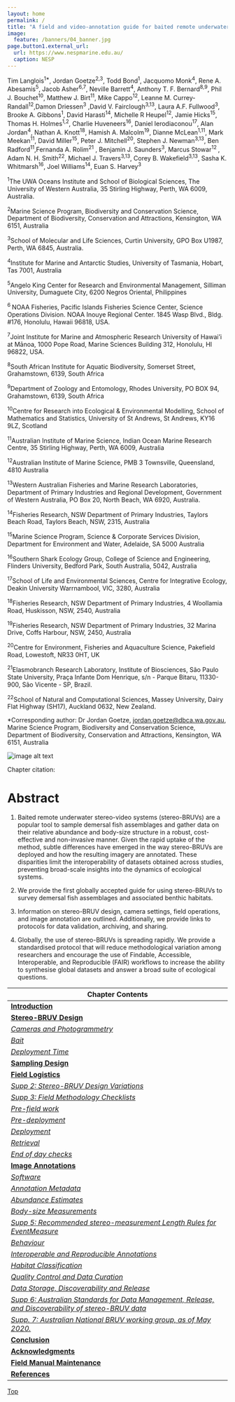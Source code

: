 ```yaml
---
layout: home
permalink: /
title: "A field and video-annotation guide for baited remote underwater stereo-video surveys of demersal fish assemblages"
image:
  feature: /banners/04_banner.jpg
page.button1.external_url:
  url: https://www.nespmarine.edu.au/
  caption: NESP
---
```


Tim Langlois<sup>1*</sup>, Jordan Goetze<sup>2,3</sup>, Todd Bond<sup>1</sup>, Jacquomo Monk<sup>4</sup>, Rene A. Abesamis<sup>5</sup>, Jacob Asher<sup>6,7</sup>, Neville Barrett<sup>4</sup>, Anthony T. F. Bernard<sup>8,9</sup>, Phil J. Bouchet<sup>10</sup>, Matthew J. Birt<sup>11</sup>, Mike Cappo<sup>12</sup>, Leanne M. Currey-Randall<sup>12</sup>,Damon Driessen<sup>3</sup> ,David V. Fairclough<sup>3,13</sup>, Laura A.F. Fullwood<sup>3</sup>,<sup>  </sup>Brooke A. Gibbons<sup>1</sup>, David Harasti<sup>14</sup>, Michelle R Heupel<sup>12</sup>, Jamie Hicks<sup>15</sup>, Thomas H. Holmes<sup>1,2</sup>, Charlie Huveneers<sup>16</sup>, Daniel Ierodiaconou<sup>17</sup>, Alan Jordan<sup>4</sup>, Nathan A. Knott<sup>18</sup>, Hamish A. Malcolm<sup>19</sup>, Dianne McLean<sup>1,11</sup>, Mark Meekan<sup>11</sup>, David Miller<sup>15</sup>, Peter J. Mitchell<sup>20</sup>, Stephen J. Newman<sup>3,13</sup>, Ben Radford<sup>11</sup>,Fernanda A. Rolim<sup>21</sup> , Benjamin J. Saunders<sup>3</sup>, Marcus Stowar<sup>12 </sup>, Adam N. H. Smith<sup>22</sup>, Michael J. Travers<sup>3,13</sup>, Corey B. Wakefield<sup>3,13</sup>, Sasha K. Whitmarsh<sup>16</sup>, Joel Williams<sup>14</sup>, Euan S. Harvey<sup>3</sup>

<sup>1</sup>The UWA Oceans Institute and School of Biological Sciences, The University of Western Australia, 35 Stirling Highway, Perth, WA 6009, Australia.

<sup>2</sup>Marine Science Program, Biodiversity and Conservation Science, Department of Biodiversity, Conservation and Attractions, Kensington, WA 6151, Australia

<sup>3</sup>School of Molecular and Life Sciences, Curtin University, GPO Box U1987, Perth, WA 6845, Australia.

<sup>4</sup>Institute for Marine and Antarctic Studies, University of Tasmania, Hobart, Tas 7001, Australia

<sup>5</sup>Angelo King Center for Research and Environmental Management, Silliman University, Dumaguete City, 6200 Negros Oriental, Philippines

<sup>6 </sup>NOAA Fisheries, Pacific Islands Fisheries Science Center, Science Operations Division. NOAA Inouye Regional Center. 1845 Wasp Blvd., Bldg. #176, Honolulu, Hawaii 96818, USA. 

<sup>7</sup>Joint Institute for Marine and Atmospheric Research University of Hawai’i at Mānoa, 1000 Pope Road, Marine Sciences Building 312, Honolulu, HI 96822, USA.

<sup>8</sup>South African Institute for Aquatic Biodiversity, Somerset Street, Grahamstown, 6139, South Africa

<sup>9</sup>Department of Zoology and Entomology, Rhodes University, PO BOX 94, Grahamstown, 6139, South Africa

<sup>10</sup>Centre for Research into Ecological & Environmental Modelling, School of Mathematics and Statistics, University of St Andrews, St Andrews, KY16 9LZ, Scotland

<sup>11</sup>Australian Institute of Marine Science, Indian Ocean Marine Research Centre, 35 Stirling Highway, Perth, WA 6009, Australia

<sup>12</sup>Australian Institute of Marine Science, PMB 3 Townsville, Queensland, 4810 Australia

<sup>13</sup>Western Australian Fisheries and Marine Research Laboratories, Department of Primary Industries and Regional Development, Government of Western Australia, PO Box 20, North Beach, WA 6920, Australia.

<sup>14</sup>Fisheries Research, NSW Department of Primary Industries, Taylors Beach Road, Taylors Beach, NSW, 2315, Australia

<sup>15</sup>Marine Science Program, Science & Corporate Services Division, Department for Environment and Water, Adelaide, SA 5000 Australia

<sup>16</sup>Southern Shark Ecology Group, College of Science and Engineering, Flinders University, Bedford Park, South Australia, 5042, Australia

<sup>17</sup>School of Life and Environmental Sciences, Centre for Integrative Ecology, Deakin University Warrnambool, VIC, 3280, Australia 

<sup>18</sup>Fisheries Research, NSW Department of Primary Industries, 4 Woollamia Road, Huskisson, NSW, 2540, Australia

<sup>19</sup>Fisheries Research, NSW Department of Primary Industries, 32 Marina Drive, Coffs Harbour, NSW, 2450, Australia

<sup>20</sup>Centre for Environment, Fisheries and Aquaculture Science, Pakefield Road, Lowestoft, NR33 0HT, UK

<sup>21</sup>Elasmobranch Research Laboratory, Institute of Biosciences, São Paulo State University, Praça Infante Dom Henrique, s/n - Parque Bitaru, 11330-900, São Vicente - SP, Brazil.

<sup>22</sup>School of Natural and Computational Sciences, Massey University, Dairy Flat Highway (SH17), Auckland 0632, New Zealand.

*Corresponding author: Dr Jordan Goetze, jordan.goetze@dbca.wa.gov.au, Marine Science Program, Biodiversity and Conservation Science, Department of Biodiversity, Conservation and Attractions, Kensington, WA 6151, Australia

![image alt text](/images/figures/image_5.0.png)

Chapter citation:


# Abstract

1. Baited remote underwater stereo-video systems (stereo-BRUVs) are a popular tool to  sample demersal fish assemblages and gather data on their relative abundance and body-size structure in a robust, cost-effective and non-invasive manner. Given the rapid uptake of the method, subtle differences have emerged in the way stereo-BRUVs are deployed and how the resulting imagery are annotated. These disparities limit the interoperability of datasets obtained across studies, preventing broad-scale insights into the dynamics of ecological systems.

2. We provide the first globally accepted guide for using stereo-BRUVs to survey demersal fish assemblages and associated benthic habitats.

3. Information on stereo-BRUV design, camera settings, field operations, and image annotation are outlined. Additionally, we provide links to protocols for data validation, archiving, and sharing.

4. Globally, the use of stereo-BRUVs is spreading rapidly. We provide a standardised protocol that will reduce methodological variation among researchers and encourage the use of Findable, Accessible, Interoperable, and Reproducible (FAIR) workflows to increase the ability to synthesise global datasets and answer a broad suite of ecological questions.


| Chapter Contents                                                                                                                                   |
|----------------------------------------------------------------------------------------------------------------------------------------------------|
|  **[Introduction](https://benthic-bruvs-field-manual.github.io/introduction)**                                                                     | 
|  **[Stereo-BRUV Design](https://benthic-bruvs-field-manual.github.io/stereo-BRUV-design)**                                                         |
|       _[Cameras and Photogrammetry](https://benthic-bruvs-field-manual.github.io/stereo-BRUV-design#cameras-and-photogrammetry)_                   |
|       _[Bait](https://benthic-bruvs-field-manual.github.io/stereo-BRUV-design#bait)_                                                               |
|       _[Deployment Time](https://benthic-bruvs-field-manual.github.io/stereo-BRUV-design#deployment-time)_                                         |
|  **[Sampling Design](https://benthic-bruvs-field-manual.github.io/sampling-design)**                                                               |
|  **[Field Logistics](https://benthic-bruvs-field-manual.github.io/field-logistics)**                                                               |   
|       _[Supp 2: Stereo-BRUV Design Variations](https://benthic-bruvs-field-manual.github.io/field-logistics#supp-2-stereo-bruv-design-variations)_ |
|       _[Supp 3: Field Methodology Checklists](https://benthic-bruvs-field-manual.github.io/field-logistics#supp-3-field-methodology-checklists)_   |
|       _[Pre-field work](https://benthic-bruvs-field-manual.github.io/field-logistics#pre-field-work)_                                              |
|       _[Pre-deployment](https://benthic-bruvs-field-manual.github.io/field-logistics#pre-deployment)_                                              |
|       _[Deployment](https://benthic-bruvs-field-manual.github.io/field-logistics#deployment)_                                                      |
|       _[Retrieval](https://benthic-bruvs-field-manual.github.io/field-logistics#retrieval)_                                                        |
|       _[End of day checks](https://benthic-bruvs-field-manual.github.io/field-logistics#end-of-day-checks)_                                        |           
|  **[Image Annotations](https://benthic-bruvs-field-manual.github.io/image-annotations)**                                                           |
|       _[Software](https://benthic-bruvs-field-manual.github.io/image-annotations#software)_                                                        |
|       _[Annotation Metadata](https://benthic-bruvs-field-manual.github.io/image-annotations#annotation-metadata)_                                  |
|       _[Abundance Estimates](https://benthic-bruvs-field-manual.github.io/image-annotations#abundance-estimates)_                                  |
|       _[Body-size Measurements](https://benthic-bruvs-field-manual.github.io/image-annotations#body-size-measurements)_                            |
|       _[Supp 5: Recommended stereo-measurement Length Rules for EventMeasure](https://benthic-bruvs-field-manual.github.io/image-annotations#supp-5-recommended-stereo-measurement-length-rules-for-eventmeasure)_ |
|       _[Behaviour](https://benthic-bruvs-field-manual.github.io/image-annotations#behaviour)_                                                      |
|       _[Interoperable and Reproducible Annotations](https://benthic-bruvs-field-manual.github.io/image-annotations#interoperable-and-reproducible-annotations)_ |
|       _[Habitat Classification](https://benthic-bruvs-field-manual.github.io/image-annotations#habitat-classification)_                            |
|       _[Quality Control and Data Curation](https://benthic-bruvs-field-manual.github.io/image-annotations#quality-control-and-data-curation)_      |
|       _[Data Storage, Discoverability and Release](https://benthic-bruvs-field-manual.github.io/image-annotations#data-storage-discoverability-and-release)_ |
|       _[Supp 6: Australian Standards for Data Management, Release, and Discoverability of stereo-BRUV data](https://benthic-bruvs-field-manual.github.io/image-annotations#supp-6-australian-standards-for-data-management-release-and-discoverability-of-stereo-bruv-data)_ |
|       _[Supp. 7: Australian National BRUV working group, as of May 2020.](https://benthic-bruvs-field-manual.github.io/image-annotations#supp-7-australian-national-bruv-working-group-as-of-may-2020)_ |
|  **[Conclusion](https://benthic-bruvs-field-manual.github.io/conclusion)**                                                                         |
|  **[Acknowledgments](https://benthic-bruvs-field-manual.github.io/acknowledgments)**                                                               |
|  **[Field Manual Maintenance](https://benthic-bruvs-field-manual.github.io/field-manual-maintenance)**                                             |  
|  **[References](https://benthic-bruvs-field-manual.github.io/references)**                                                                         |                  

<a href="#" class="scrollUpButton">Top</a>